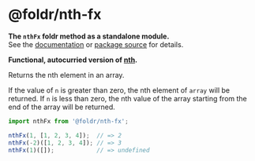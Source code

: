 # @foldr/nth-fx

**The `nthFx` foldr method as a standalone module.**    
See the [documentation](http://foldr.com/0.0.0/nth-fx) or [package source](https:/github.com/CloudVessel/foldr/blob/master/packages/categories/nth-fx/src/index.js) for details.

**Functional, autocurried version of [nth](#nth).**

Returns the nth element in an array.

If the value of `n` is greater than zero, the nth element of `array` will be returned.
If `n` is less than zero, the nth value of the array starting from the end of the array
will be returned.

```js
import nthFx from '@foldr/nth-fx';

nthFx(1, [1, 2, 3, 4]);  // => 2
nthFx(-2)([1, 2, 3, 4]); // => 3
nthFx(1)([]);            // => undefined
```
